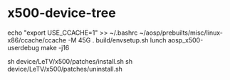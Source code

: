 # x500-device-tree
echo "export USE_CCACHE=1" >> ~/.bashrc
~/aosp/prebuilts/misc/linux-x86/ccache/ccache -M 45G
. build/envsetup.sh
lunch aosp_x500-userdebug
make -j16

sh device/LeTV/x500/patches/install.sh
sh device/LeTV/x500/patches/uninstall.sh
